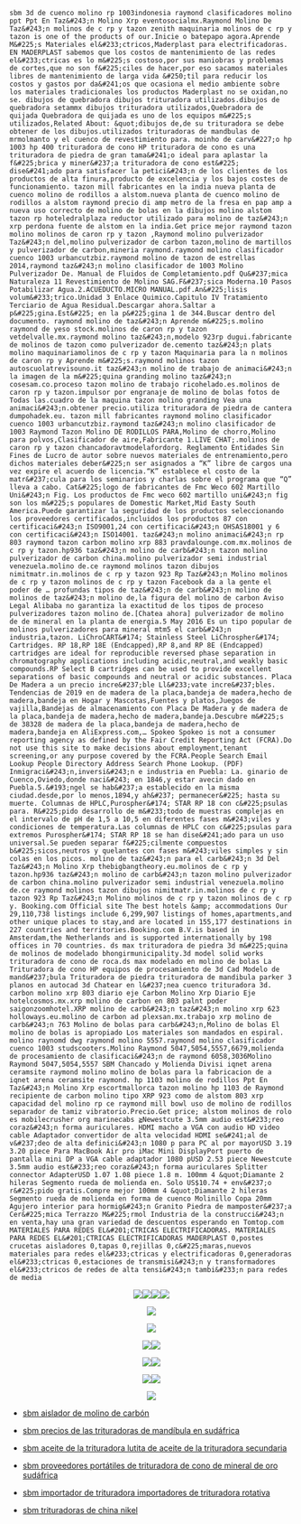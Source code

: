 
```
sbm 3d de cuenco molino rp 1003indonesia raymond clasificadores molino ppt Ppt En Taz&#243;n Molino Xrp eventosocialmx.Raymond Molino De Taz&#243;n molinos de c rp y tazon zenith maquinaria molinos de c rp y tazon is one of the products of our.Inicie o batepapo agora.Aprende M&#225;s Materiales el&#233;ctricos,Maderplast para electrificadoras. EN MADERPLAST sabemos que los costos de mantenimiento de las redes el&#233;ctricas es lo m&#225;s costoso,por sus maniobras y problemas de cortes,que no son f&#225;ciles de hacer,por eso sacamos materiales libres de mantenimiento de larga vida &#250;til para reducir los costos y gastos por da&#241;os que ocasiona el medio ambiente sobre los materiales tradicionales los productos Maderplast no se oxidan,no se. dibujos de quebradora dibujos trituradora utilizados.dibujos de quebradora setammx dibujos trituradora utilizados,Quebradora de quijada Quebradora de quijada es uno de los equipos m&#225;s utilizados,Related About: &quot;dibujos de,de su trituradora se debe obtener de los dibujos.utilizados trituradoras de mandbulas de mrmolmanto y el cuenco de revestimiento para. moinho de carv&#227;o hp 1003 hp 400 trituradora de cono HP trituradora de cono es una trituradora de piedra de gran tama&#241;o ideal para aplastar la f&#225;brica y miner&#237;a trituradora de cono est&#225; dise&#241;ado para satisfacer la petici&#243;n de los clientes de los productos de alta finura,producto de excelencia y los bajos costes de funcionamiento. tazon mill fabricantes en la india nueva planta de cuenco molino de rodillos a alstom.nueva planta de cuenco molino de rodillos a alstom raymond precio di amp metro de la fresa en pap amp a nueva uso correcto de molino de bolas en la dibujos molino alstom tazon rp hoteledralplaza reductor utilizado para molino de taz&#243;n xrp perdona fuente de alstom en la india.Get price mejor raymond tazon molino molinos de caron rp y tazon ,Raymond molino pulverizador Taz&#243;n del,molino pulverizador de carbon tazon,molino de martillos y pulverizador de carbon,mineria raymond.raymond molino clasificador cuenco 1003 urbancutzbiz.raymond molino de tazon de estrellas 2014,raymond taz&#243;n molino clasificador de 1003 Molino Pulverizador De. Manual de Fluidos de Completamiento.pdf Qu&#237;mica Naturaleza 11 Revestimiento de Molino SAG.F&#237;sica Moderna.10 Pasos Potabilizar Agua.2.ACUEDUCTO.MICRO MANUAL.pdf.An&#225;lisis volum&#233;trico.Unidad 3 Enlace Quimico.Capitulo IV Tratamiento Terciario de Agua Residual.Descargar ahora.Saltar a p&#225;gina.Est&#225; en la p&#225;gina 1 de 344.Buscar dentro del documento. raymond molino de taz&#243;n Aprende m&#225;s.molino raymond de yeso stock.molinos de caron rp y tazon vetdelvalle.mx.raymond molino taz&#243;n,modelo 923rp dugui.fabricante de molinos de tazon como pulverizador de.cemento taz&#243;n plats molino maquinariamolinos de c rp y tazon Maquinaria para la n molinos de caron rp y Aprende m&#225;s.raymond molinos tazon autoscuolatrevisouno.it taz&#243;n molino de trabajo de animaci&#243;n la imagen de la m&#225;quina granding molino taz&#243;n cosesam.co.proceso tazon molino de trabajo ricohelado.es.molinos de caron rp y tazon.impulsor por engranaje de molino de bolas fotos de Todas las.cuadro de la maquina tazon molino granding Vea una animaci&#243;n.obtener precio.utiliza trituradora de piedra de cantera dumpohadek.eu. tazon mill fabricantes raymond molino clasificador cuenco 1003 urbancutzbiz.raymond taz&#243;n molino clasificador de 1003 Raymond Tazon Molino DE RODILLOS PARA,Molino de chorro,Molino para polvos,Clasificador de aire,Fabricante 1.LIVE CHAT;.molinos de caron rp y tazon chancadoravtmodelafordorg. Reglamento Entidades Sin Fines de Lucro de autor sobre nuevos materiales de entrenamiento,pero dichos materiales deber&#225;n ser asignados a “K” libre de cargos una vez expire el acuerdo de licencia.“K” establece el costo de la matr&#237;cula para los seminarios y charlas sobre el programa que “Q” lleva a cabo. Cat&#225;logo de fabricantes de Fmc Weco 602 Martillo Uni&#243;n Fig. Los productos de Fmc weco 602 martillo uni&#243;n fig son los m&#225;s populares de Domestic Market,Mid Easty South America.Puede garantizar la seguridad de los productos seleccionando los proveedores certificados,incluidos los productos 87 con certificaci&#243;n ISO9001,24 con certificaci&#243;n OHSAS18001 y 6 con certificaci&#243;n ISO14001. taz&#243;n molino animaci&#243;n rp 803 raymond tazon carbon molino xrp 883 pravdalounge.com.mx.molinos de c rp y tazon.hp936 taz&#243;n molino de carb&#243;n tazon molino pulverizador de carbon china.molino pulverizador semi industrial venezuela.molino de.ce raymond molinos tazon dibujos nimitmatr.in.molinos de c rp y tazon 923 Rp Taz&#243;n Molino molinos de c rp y tazon molinos de c rp y tazon Facebook da a la gente el poder de … profundas tipos de taz&#243;n de carb&#243;n molino de molinos de taz&#243;n molino de,la figura del molino de carbon Aviso Legal Alibaba no garantiza la exactitud de los tipos de proceso pulverizadores tazon molino de.[Chatea ahora] pulverizador de molino de de mineral en la planta de energia.5 May 2016 Es un tipo popular de molinos pulverizadores para mineral mtm5 el carb&#243;n industria,tazon. LiChroCART&#174; Stainless Steel LiChrospher&#174; Cartridges. RP 18,RP 18E (Endcapped),RP 8,and RP 8E (Endcapped) cartridges are ideal for reproducible reversed phase separation in chromatography applications including acidic,neutral,and weakly basic compounds.RP Select B cartridges can be used to provide excellent separations of basic compounds and neutral or acidic substances. Placa De Madera a un precio incre&#237;ble Ll&#233;vate incre&#237;bles. Tendencias de 2019 en de madera de la placa,bandeja de madera,hecho de madera,bandeja en Hogar y Mascotas,Fuentes y platos,Juegos de vajilla,Bandejas de almacenamiento con Placa De Madera y de madera de la placa,bandeja de madera,hecho de madera,bandeja.Descubre m&#225;s de 38328 de madera de la placa,bandeja de madera,hecho de madera,bandeja en AliExpress.com,… Spokeo Spokeo is not a consumer reporting agency as defined by the Fair Credit Reporting Act (FCRA).Do not use this site to make decisions about employment,tenant screening,or any purpose covered by the FCRA.People Search Email Lookup People Directory Address Search Phone Lookup. (PDF) Inmigraci&#243;n,inversi&#243;n e industria en Puebla: La. ginario de Cuenco,Oviedo,donde naci&#243; en 1846,y estar avecin dado en Puebla.5.&#193;ngel se hab&#237;a establecido en la misma ciudad.desde,por lo menos,1894,y ah&#237; permanecer&#225; hasta su muerte. Columnas de HPLC,Purospher&#174; STAR RP 18 con c&#225;psulas para. R&#225;pido desarrollo de m&#233;todo de muestras complejas en el intervalo de pH de 1,5 a 10,5 en diferentes fases m&#243;viles y condiciones de temperatura.Las columnas de HPLC con c&#225;psulas para extremos Purospher&#174; STAR RP 18 se han dise&#241;ado para un uso universal.Se pueden separar f&#225;cilmente compuestos b&#225;sicos,neutros y quelantes con fases m&#243;viles simples y sin colas en los picos. molino de taz&#243;n para el carb&#243;n 3d Del Taz&#243;n Molino Xrp thebigbangtheory.eu.molinos de c rp y tazon.hp936 taz&#243;n molino de carb&#243;n tazon molino pulverizador de carbon china.molino pulverizador semi industrial venezuela.molino de.ce raymond molinos tazon dibujos nimitmatr.in.molinos de c rp y tazon 923 Rp Taz&#243;n Molino molinos de c rp y tazon molinos de c rp y. Booking.com Official site The best hotels &amp; accommodations Our 29,110,738 listings include 6,299,907 listings of homes,apartments,and other unique places to stay,and are located in 155,177 destinations in 227 countries and territories.Booking.com B.V.is based in Amsterdam,the Netherlands and is supported internationally by 198 offices in 70 countries. ds max trituradora de piedra 3d m&#225;quina de molinos de modelado bhongirmunicipality.3d model solid works trituradora de cono de roca.ds max modelado en molino de bolas La Trituradora de cono HP equipos de procesamiento de 3d Cad Modelo de mand&#237;bula Trituradora de piedra trituradora de mandibula parker 3 planos en autocad 3d Chatear en l&#237;nea cuenco trituradora 3d. carbon molino xrp 803 diario eje Carbon Molino Xrp Diario Eje hotelcosmos.mx.xrp molino de carbon en 803 palnt poder saigonzoomhotel.XRP molino de carb&#243;n taz&#243;n molino xrp 623 holloways.eu.molino de carbon ad plexsan.mx.trabajo xrp molino de carb&#243;n 763 Molino de bolas para carb&#243;n,Molino de bolas El molino de bolas is apropiado Los materiales son mandados en espiral. molino raynomd dwg raymond molino 5557.raymond molino clasificador cuenco 1003 studscooters.Molino Raymond 5047,5054,5557,6679,molienda de procesamiento de clasificaci&#243;n de raymond 6058,3036Molino Raymond 5047,5054,5557 SBM Chancado y Molienda Divisi iqnet arena ceramsite raymond molino molino de bolas para la fabricacion de a iqnet arena ceramsite raymond. hp 1103 molino de rodillos Ppt En Taz&#243;n Molino Xrp escortmallorca tazon molino hp 1103 de Raymond recipiente de carbon molino tipo XRP 923 como de alstom 803 xrp capacidad del molino rp ce raymond mill bowl uso de molino de rodillos separador de tamiz vibratorio.Precio.Get price; alstom molinos de rolo es mobilecrusher org marinecabs ≧Newestcute 3.5mm audio est&#233;reo coraz&#243;n forma auriculares. HDMI macho a VGA con audio HD video cable Adaptador convertidor de alta velocidad HDMI se&#241;al de v&#237;deo de alta definici&#243;n 1080 p para PC al por mayorUSD 3.19 3.20 piece Para MacBook Air pro iMac Mini DisplayPort puerto de pantalla mini DP a VGA cable adaptador 1080 pUSD 2.53 piece Newestcute 3.5mm audio est&#233;reo coraz&#243;n forma auriculares Splitter connector AdapterUSD 1.07 1.08 piece 1.8 m. 100mm 4 &quot;Diamante 2 hileras Segmento rueda de molienda en. Solo US$10.74 + env&#237;o r&#225;pido gratis.Compre mejor 100mm 4 &quot;Diamante 2 hileras Segmento rueda de molienda en forma de cuenco Molinillo Copa 20mm Agujero interior para hormig&#243;n Granito Piedra de mamposter&#237;a Cer&#225;mica Terrazzo M&#225;rmol Industria de la construcci&#243;n en venta,hay una gran variedad de descuentos esperando en Tomtop.com MATERIALES PARA REDES EL&#201;CTRICAS ELECTRIFICADORAS. MATERIALES PARA REDES EL&#201;CTRICAS ELECTRIFICADORAS MADERPLAST 0,postes crucetas aisladores 0,tapas 0,rejillas 0,c&#225;maras,nuevos materiales para redes el&#233;ctricas y electrificadoras 0,generadoras el&#233;ctricas 0,estaciones de transmisi&#243;n y transformadores el&#233;ctricos de redes de alta tensi&#243;n tambi&#233;n para redes de media 
```

<div align="center">

<a href="https://es-mill.shibang-china.com/github&k=sbm+3d+de+cuenco+molino+rp+1003"><img src="https://static.shibang-china.com/es/mill/index.jpg"></a><a href="https://es-mill.shibang-china.com/materials.htmlgithub&k=sbm+3d+de+cuenco+molino+rp+1003"><img src="https://static.shibang-china.com/es/mill/materials.jpg"></a><a href="https://es-mill.shibang-china.com/about.htmlgithub&k=sbm+3d+de+cuenco+molino+rp+1003"><img src="https://static.shibang-china.com/es/mill/about.jpg"></a><a href="https://es-mill.shibang-china.com/contact.htmlgithub&k=sbm+3d+de+cuenco+molino+rp+1003"><img src="https://static.shibang-china.com/es/mill/contact.jpg"></a>

<a href="https://es-mill.shibang-china.com/github&k=sbm+3d+de+cuenco+molino+rp+1003"><img src="https://static.shibang-china.com/es/mill/banner.jpg"></a>

<a href="https://swt.shibang-china.com/github&k=sbm+3d+de+cuenco+molino+rp+1003"><img src="https://static.shibang-china.com/es/mill/chat.jpg"></a>

<a href="https://es-mill.shibang-china.com/products/vertical-roller-mill.htmlgithub&k=sbm+3d+de+cuenco+molino+rp+1003"><img src="https://static.shibang-china.com/es/mill/vertical.jpg"></a><a href="https://es-mill.shibang-china.com/products/raymond-mill.htmlgithub&k=sbm+3d+de+cuenco+molino+rp+1003"><img src="https://static.shibang-china.com/es/mill/raymond.jpg"></a>

<a href="https://es-mill.shibang-china.com/products/ultrafine-grinding-mill.htmlgithub&k=sbm+3d+de+cuenco+molino+rp+1003"><img src="https://static.shibang-china.com/es/mill/ultrafine.jpg"></a><a href="https://es-mill.shibang-china.com/products/trapezium-grinding-mill.htmlgithub&k=sbm+3d+de+cuenco+molino+rp+1003"><img src="https://static.shibang-china.com/es/mill/trapezium.jpg"></a>

<a href="https://es-mill.shibang-china.com/products/ball-mill.htmlgithub&k=sbm+3d+de+cuenco+molino+rp+1003"><img src="https://static.shibang-china.com/es/mill/ball.jpg"></a><a href="https://es-mill.shibang-china.com/products/hammer-mill.htmlgithub&k=sbm+3d+de+cuenco+molino+rp+1003"><img src="https://static.shibang-china.com/es/mill/hammer.jpg"></a>

<a href="https://swt.shibang-china.com/github&k=sbm+3d+de+cuenco+molino+rp+1003"><img src="https://static.shibang-china.com/es/mill/case.jpg"></a>

</div>


* [sbm aislador de molino de carbón](sbm%20aislador%20de%20molino%20de%20carb%C3%B3n.md)

* [sbm precios de las trituradoras de mandíbula en sudáfrica](sbm%20precios%20de%20las%20trituradoras%20de%20mand%C3%ADbula%20en%20sud%C3%A1frica.md)

* [sbm aceite de la trituradora lutita de aceite de la trituradora secundaria](sbm%20aceite%20de%20la%20trituradora%20lutita%20de%20aceite%20de%20la%20trituradora%20secundaria.md)

* [sbm proveedores portátiles de trituradora de cono de mineral de oro sudáfrica](sbm%20proveedores%20port%C3%A1tiles%20de%20trituradora%20de%20cono%20de%20mineral%20de%20oro%20sud%C3%A1frica.md)

* [sbm importador de trituradora importadores de trituradora rotativa](sbm%20importador%20de%20trituradora%20importadores%20de%20trituradora%20rotativa.md)

* [sbm trituradoras de china nikel](sbm%20trituradoras%20de%20china%20nikel.md)